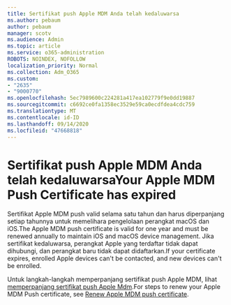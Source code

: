 ```yaml
---
title: Sertifikat push Apple MDM Anda telah kedaluwarsa
ms.author: pebaum
author: pebaum
manager: scotv
ms.audience: Admin
ms.topic: article
ms.service: o365-administration
ROBOTS: NOINDEX, NOFOLLOW
localization_priority: Normal
ms.collection: Adm_O365
ms.custom:
- "2635"
- "9000770"
ms.openlocfilehash: 5ec7989600c224281a417ea102779f9e0dd19887
ms.sourcegitcommit: c6692ce0fa1358ec3529e59ca0ecdfdea4cdc759
ms.translationtype: MT
ms.contentlocale: id-ID
ms.lasthandoff: 09/14/2020
ms.locfileid: "47668818"
---
```

# <a name="your-apple-mdm-push-certificate-has-expired"></a><span data-ttu-id="3d418-102">Sertifikat push Apple MDM Anda telah kedaluwarsa</span><span class="sxs-lookup"><span data-stu-id="3d418-102">Your Apple MDM Push Certificate has expired</span></span>

<span data-ttu-id="3d418-103">Sertifikat Apple MDM push valid selama satu tahun dan harus diperpanjang setiap tahunnya untuk memelihara pengelolaan perangkat macOS dan iOS.</span><span class="sxs-lookup"><span data-stu-id="3d418-103">The Apple MDM push certificate is valid for one year and must be renewed annually to maintain iOS and macOS device management.</span></span> <span data-ttu-id="3d418-104">Jika sertifikat kedaluwarsa, perangkat Apple yang terdaftar tidak dapat dihubungi, dan perangkat baru tidak dapat didaftarkan.</span><span class="sxs-lookup"><span data-stu-id="3d418-104">If your certificate expires, enrolled Apple devices can't be contacted, and new devices can't be enrolled.</span></span>

<span data-ttu-id="3d418-105">Untuk langkah-langkah memperpanjang sertifikat push Apple MDM, lihat [memperpanjang sertifikat push Apple Mdm](https://docs.microsoft.com/intune/apple-mdm-push-certificate-get#renew-apple-mdm-push-certificate).</span><span class="sxs-lookup"><span data-stu-id="3d418-105">For steps to renew your Apple MDM Push certificate, see [Renew Apple MDM push certificate](https://docs.microsoft.com/intune/apple-mdm-push-certificate-get#renew-apple-mdm-push-certificate).</span></span>